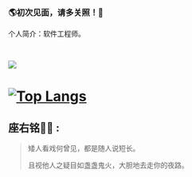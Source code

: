 ### 🌎初次见面，请多关照！👋

个人简介：软件工程师。

 <br/>

[![](https://github-readme-stats.vercel.app/api?username=heywecome&show_icons=true)](https://github.com/anuraghazra/github-readme-stats)

[![Top Langs](https://github-readme-stats.vercel.app/api/top-langs/?username=heywecome&langs_count=8&layout=compact)](https://github.com/anuraghazra/github-readme-stats)
=======

## 座右铭✍🏾 :

> 矮人看戏何曾见，都是随人说短长。
>
> 且视他人之疑目如盏盏鬼火，大胆地去走你的夜路。 
